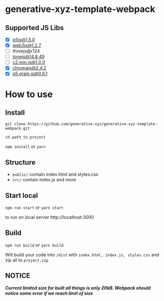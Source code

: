 # generative-xyz-template-webpack

## Supported JS Libs

- [x] p5js@1.5.0
- [x] web3js@1.2.7
- [ ] threejs@r124
- [ ] tonejs@14.8.49
- [ ] c2.min.js@1.0.0
- [x] chromajs@2.4.2
- [x] p5.grain.js@0.6.1

# How to use

## Install

```git clone https://github.com/generative-xyz/generative-xyz-template-webpack.git```

```cd path_to_project```

```npm install``` or ```yarn```

## Structure

- ```public/```  contain index.html and styles.css
- ```src/``` contain index.js and more

## Start local

```npm run start``` or ```yarn start```

to run on local server http://localhost:3000

## Build

```npm run build``` or ```yarn build```

Will build your code into ```/dist``` with ```index.html, index.js, styles.css``` and zip all to ```project.zip```

## NOTICE

**_Current limited size for built all things is only 20kB. Webpack should notice some error if we reach limit of size_**
